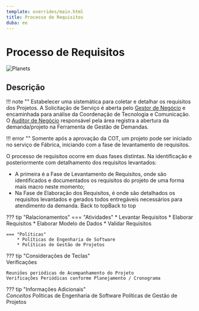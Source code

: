 ```yaml
---
template: overrides/main.html
title: Processo de Requisitos
duba: ee
---
```


# Processo de Requisitos

<img src="../Disciplinas - Fluxo Requisitos.jpg" alt="Planets" usemap="#planetmap">

<map name="planetmap">
  <area shape="rect" coords="0,0,82,126" href="sun.htm" alt="Sun">
  <area shape="circle" coords="90,58,3" href="mercur.htm" alt="Mercury">
  <area shape="circle" coords="124,58,8" href="venus.htm" alt="Venus">
</map>


## Descrição
!!! note ""
Estabelecer uma sistemática para coletar e detalhar os requisitos dos Projetos.
A Solicitação de Serviço é aberta pelo [Gestor de Negócio](ee.md) e encaminhada para análise da Coordenação de Tecnologia e Comunicação. 
O [Auditor de Negócio](ee.md) responsável pela área registra a abertura da demanda/projeto na Ferramenta de Gestão de Demandas.


!!! error  "" 
	Somente após a aprovação da COT, um projeto pode ser iniciado no serviço de Fábrica, iniciando com a fase de levantamento de requisitos.


O processo de requisitos ocorre em duas fases distintas. Na identificação e posteriormente com detalhamento dos requisitos levantados:


* A primeira é a Fase de Levantamento de Requisitos, onde são identificados e documentados os requisitos do projeto de uma forma mais macro neste momento;
* Na Fase de Elaboração dos Requisitos, é onde são detalhados os requisitos levantados e gerados todos entregáveis necessários para atendimento da demanda. Back to topBack to top

??? tip "Ralacionamentos"
    === "Atividades"
		* Levantar Requisitos 
		* Elaborar Requisitos 
		* Elaborar Modelo de Dados 
		* Validar Requisitos 
		
	=== "Políticas"
	    * Políticas de Engenharia de Software
		* Políticas de Gestão de Projetos

??? tip "Considerações de Teclas"  
    Verificações

    Reuniões periódicas de Acompanhamento do Projeto
    Verificações Periódicas conforme Planejamento / Cronograma 


??? tip "Informações Adicionais"  
    *Conceitos*	
    Políticas de Engenharia de Software
    Políticas de Gestão de Projetos